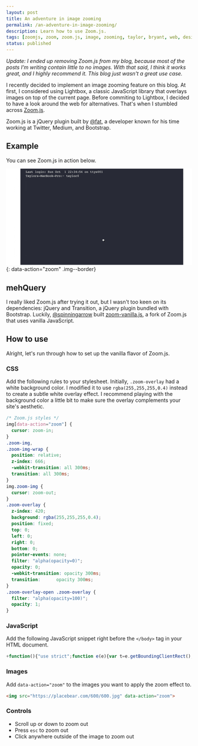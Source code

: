 ```yaml
---
layout: post
title: An adventure in image zooming
permalink: /an-adventure-in-image-zooming/
description: Learn how to use Zoom.js.
tags: [zoomjs, zoom, zoom.js, image, zooming, taylor, bryant, web, design, memphis]
status: published
---
```


*Update: I ended up removing Zoom.js from my blog, because most of the posts I'm writing contain little to no images. With that said, I think it works great, and I highly recommend it. This blog just wasn't a great use case.*

I recently decided to implement an image zooming feature on this blog. At first, I considered using Lightbox, a classic JavaScript library that overlays images on top of the current page. Before commiting to Lightbox, I decided to have a look around the web for alternatives. That's when I stumbled across [Zoom.js](https://github.com/fat/zoom.js/).

Zoom.js is a jQuery plugin built by [@fat](https://github.com/fat), a developer known for his time working at Twitter, Medium, and Bootstrap.

## Example
You can see Zoom.js in action below.

![Zoom.js Example](/assets/img/an-adventure-in-image-zooming/example.gif){: data-action="zoom" .img--border}

## mehQuery
I really liked Zoom.js after trying it out, but I wasn't too keen on its dependencies: jQuery and Transition, a jQuery plugin bundled with Bootstrap. Luckily, [@spinningarrow](https://github.com/spinningarrow) built [zoom-vanilla.js](https://github.com/spinningarrow/zoom-vanilla.js/), a fork of Zoom.js that uses vanilla JavaScript.

## How to use
Alright, let's run through how to set up the vanilla flavor of Zoom.js.

### CSS
Add the following rules to your stylesheet. Initially, `.zoom-overlay` had a white background color. I modified it to use `rgba(255,255,255,0.4)` instead to create a subtle white overlay effect. I recommend playing with the background color a little bit to make sure the overlay complements your site's aesthetic.
```css
/* Zoom.js styles */
img[data-action="zoom"] {
  cursor: zoom-in;
}
.zoom-img,
.zoom-img-wrap {
  position: relative;
  z-index: 666;
  -webkit-transition: all 300ms;
  transition: all 300ms;
}
img.zoom-img {
  cursor: zoom-out;
}
.zoom-overlay {
  z-index: 420;
  background: rgba(255,255,255,0.4);
  position: fixed;
  top: 0;
  left: 0;
  right: 0;
  bottom: 0;
  pointer-events: none;
  filter: "alpha(opacity=0)";
  opacity: 0;
  -webkit-transition: opacity 300ms;
  transition:      opacity 300ms;
}
.zoom-overlay-open .zoom-overlay {
  filter: "alpha(opacity=100)";
  opacity: 1;
}
```

### JavaScript
Add the following JavaScript snippet right before the `</body>` tag in your HTML document.

```javascript
+function(){"use strict";function e(e){var t=e.getBoundingClientRect(),n=window.pageYOffset||document.documentElement.scrollTop||document.body.scrollTop||0,o=window.pageXOffset||document.documentElement.scrollLeft||document.body.scrollLeft||0;return{top:t.top+n,left:t.left+o}}function t(){function e(){document.body.addEventListener("click",function(e){"zoom"===e.target.getAttribute("data-action")&&"IMG"===e.target.tagName&&t(e)})}function t(e){if(e.stopPropagation(),!(document.body.classList.contains("zoom-overlay-open")||e.target.width>=window.innerWidth-n)){if(e.metaKey||e.ctrlKey)return i();r({forceDispose:!0}),f=o(e.target),f.zoomImage(),s()}}function i(){window.open(event.target.getAttribute("data-original")||event.target.currentSrc||event.target.src,"_blank")}function r(e){e=e||{forceDispose:!1},f&&(f[e.forceDispose?"dispose":"close"](),a(),f=null)}function s(){window.addEventListener("scroll",d),document.addEventListener("click",c),document.addEventListener("keyup",l),document.addEventListener("touchstart",u),document.addEventListener("touchend",c)}function a(){window.removeEventListener("scroll",d),document.removeEventListener("keyup",l),document.removeEventListener("click",c),document.removeEventListener("touchstart",u),document.removeEventListener("touchend",c)}function d(e){null===v&&(v=window.pageYOffset);var t=v-window.pageYOffset;Math.abs(t)>=40&&r()}function l(e){27==e.keyCode&&r()}function c(e){e.stopPropagation(),e.preventDefault(),r()}function u(e){p=e.touches[0].pageY,e.target.addEventListener("touchmove",m)}function m(e){Math.abs(e.touches[0].pageY-p)<=10||(r(),e.target.removeEventListener("touchmove",m))}var f=null,v=null,p=null;return{listen:e}}var n=80,o=function(){function t(){var e=document.createElement("img");e.onload=function(){d=Number(e.height),l=Number(e.width),o()},e.src=m.currentSrc||m.src}function o(){f=document.createElement("div"),f.className="zoom-img-wrap",f.style.position="absolute",f.style.top=e(m).top+"px",f.style.left=e(m).left+"px",v=m.cloneNode(),v.style.visibility="hidden",m.style.width=m.offsetWidth+"px",m.parentNode.replaceChild(v,m),document.body.appendChild(f),f.appendChild(m),m.classList.add("zoom-img"),m.setAttribute("data-action","zoom-out"),c=document.createElement("div"),c.className="zoom-overlay",document.body.appendChild(c),i(),r()}function i(){m.offsetWidth;var e=l,t=d,o=e/m.width,i=window.innerHeight-n,r=window.innerWidth-n,s=e/t,a=r/i;u=e<r&&t<i?o:s<a?i/t*o:r/e*o}function r(){m.offsetWidth;var t=e(m),n=window.pageYOffset,o=n+window.innerHeight/2,i=window.innerWidth/2,r=t.top+m.height/2,s=t.left+m.width/2,a=Math.round(o-r),d=Math.round(i-s),l="scale("+u+")",c="translate("+d+"px, "+a+"px) translateZ(0)";m.style.webkitTransform=l,m.style.msTransform=l,m.style.transform=l,f.style.webkitTransform=c,f.style.msTransform=c,f.style.transform=c,document.body.classList.add("zoom-overlay-open")}function s(){return document.body.classList.remove("zoom-overlay-open"),document.body.classList.add("zoom-overlay-transitioning"),m.style.webkitTransform="",m.style.msTransform="",m.style.transform="",f.style.webkitTransform="",f.style.msTransform="",f.style.transform="",!1 in document.body.style?a():(m.addEventListener("transitionend",a),void m.addEventListener("webkitTransitionEnd",a))}function a(){m.removeEventListener("transitionend",a),m.removeEventListener("webkitTransitionEnd",a),f&&f.parentNode&&(m.classList.remove("zoom-img"),m.style.width="",m.setAttribute("data-action","zoom"),v.parentNode.replaceChild(m,v),f.parentNode.removeChild(f),c.parentNode.removeChild(c),document.body.classList.remove("zoom-overlay-transitioning"))}var d=null,l=null,c=null,u=null,m=null,f=null,v=null;return function(e){return m=e,{zoomImage:t,close:s,dispose:a}}}();t().listen()}();
```

### Images
Add `data-action="zoom"` to the images you want to apply the zoom effect to.

```html
<img src="https://placebear.com/600/600.jpg" data-action="zoom">
```

### Controls 
* Scroll up or down to zoom out
* Press `esc` to zoom out
* Click anywhere outside of the image to zoom out
